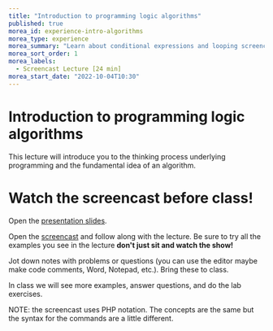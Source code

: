 ```yaml
--- 
title: "Introduction to programming logic algorithms" 
published: true 
morea_id: experience-intro-algorithms
morea_type: experience 
morea_summary: "Learn about conditional expressions and looping screencast"
morea_sort_order: 1 
morea_labels:
  - Screencast Lecture [24 min]
morea_start_date: "2022-10-04T10:30"
---
```

# Introduction to programming logic algorithms
This lecture will introduce you to the thinking process underlying programming and the fundamental idea of an algorithm. 

# Watch the screencast before class!
Open the [presentation slides](ITM352_algorithms.ppt). 

Open the [screencast](http://youtu.be/EsyKVFdbgO4) and follow along with the lecture. Be sure to try all the examples you see in the lecture  **don't just sit and watch the show!**

Jot down notes with problems or questions (you can use the editor maybe make code comments, Word, Notepad, etc.). Bring these to class.

In class we will see more examples, answer questions, and do the lab exercises. 

NOTE: the screencast uses PHP notation. The concepts are the same but the syntax for the commands are a little different. 